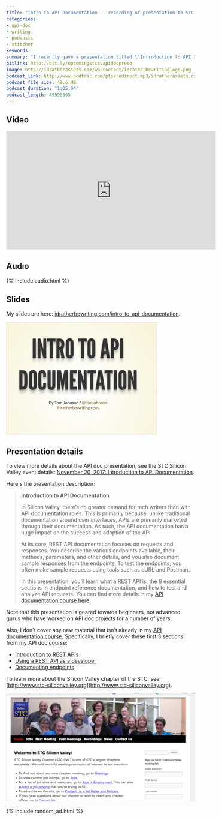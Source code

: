 ```yaml
---
title: "Intro to API Documentation -- recording of presentation to STC Silicon Valley chapter on 11/20/2017"
categories:
- api-doc
- writing
- podcasts
- stitcher
keywords:
summary: "I recently gave a presentation titled \"Introduction to API Documentation\" to the STC Silicon Valley chapter in Santa Clara, California. The recording and audio is available here."
bitlink: http://bit.ly/upcomingstcsvapidocpreso
image: http://idratherassets.com/wp-content/idratherbewritinglogo.png
podcast_link: http://www.podtrac.com/pts/redirect.mp3/idratherassets.com/podcasts/stcsv-introtoapidocs.mp3
podcast_file_size: 49.6 MB
podcast_duration: "1:05:04"
podcast_length: 49595665
---
```


## Video

<iframe width="560" height="315" src="https://www.youtube.com/embed/NawxzLB4aro" frameborder="0" allowfullscreen></iframe>

## Audio

{% include audio.html %}

## Slides

My slides are here: [idratherbewriting.com/intro-to-api-documentation](http://idratherbewriting.com/intro-to-api-documentation/index.html).

<a href="http://idratherbewriting.com/intro-to-api-documentation/index.html"><img src="/images/stcsv-intro-api-doc.png" style="border: 1px solid #dedede"/></a>

## Presentation details

To view more details about the API doc presentation, see the STC Silicon Valley event details: [November 20, 2017: Introduction to API Documentation](http://www.stc-siliconvalley.org/2017/11/06/november-20-2017-introduction-to-api-documentation/).

Here's the presentation description:

> **Introduction to API Documentation**
>
> In Silicon Valley, there’s no greater demand for tech writers than with API documentation roles. This is primarily because, unlike traditional documentation around user interfaces, APIs are primarily marketed through their documentation. As such, the API documentation has a huge impact on the success and adoption of the API.
>
> At its core, REST API documentation focuses on requests and responses. You describe the various endpoints available, their methods, parameters, and other details, and you also document sample responses from the endpoints. To test the endpoints, you often make sample requests using tools such as cURL and Postman.
>
> In this presentation, you’ll learn what a REST API is, the 8 essential sections in endpoint reference documentation, and how to test and analyze API requests. You can find more details in my [API documentation course here](http://idratherbewriting.com/learnapidoc/).

Note that this presentation is geared towards beginners, not advanced gurus who have worked on API doc projects for a number of years.

Also, I don't cover any new material that isn't already in my [API documentation course](http://idratherbewriting.com/learnapidoc/). Specifically, I briefly cover these first 3 sections from my API doc course:

* [Introduction to REST APIs](http://idratherbewriting.com/learnapidoc/docapis_introtoapis.html)
* [Using a REST API as a developer](http://idratherbewriting.com/learnapidoc/likeadeveloper.html)
* [Documenting endpoints](http://idratherbewriting.com/learnapidoc/docendpoints.html)

To learn more about the Silicon Valley chapter of the STC, see [http://www.stc-siliconvalley.org](http://www.stc-siliconvalley.org).

<a href="http://www.stc-siliconvalley.org/2017/11/06/november-20-2017-introduction-to-api-documentation/"><img src="/images/stcsvscreenshot22.png"/></a>



{% include random_ad.html %}
